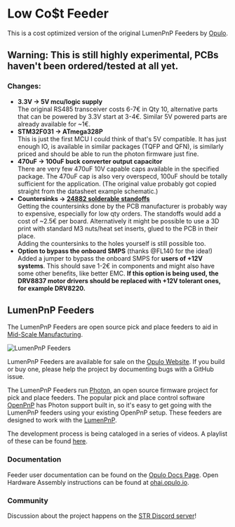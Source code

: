# Low Co$t Feeder

This is a cost optimized version of the original LumenPnP Feeders by
[Opulo](https://www.opulo.io/).

## Warning: This is still highly experimental, PCBs haven't been ordered/tested at all yet.

### Changes:

- **3.3V -> 5V mcu/logic supply**  
  The original RS485 transceiver costs 6-7€ in Qty 10, alternative parts that can be powered
  by 3.3V start at 3-4€. Similar 5V powered parts are already available for ~1€.
- **STM32F031 -> ATmega328P**  
  This is just the first MCU I could think of that's 5V compatible. It has just enough IO, is
  available in similar packages (TQFP and QFN), is similarly priced and should be able to run
  the photon firmware just fine.
- **470uF -> 100uF buck converter output capacitor**  
  There are very few 470uF 10V capable caps available in the specified package. The 470uF cap
  is also very overspecd, 100uF should be totally sufficient for the application. (The original
  value probably got copied straight from the datasheet example schematic.)
- **Countersinks -> [24882 solderable standoffs](https://www.digikey.com/en/products/detail/keystone-electronics/24882/9921841)**  
  Getting the countersinks done by the PCB manufacturer is probably way to expensive,
  especially for low qty orders. The standoffs would add a cost of ~2.5€ per board.
  Alternatively it might be possible to use a 3D print with standard M3 nuts/heat set inserts,
  glued to the PCB in their place.  
  Adding the countersinks to the holes yourself is still possible too.
- **Option to bypass the onboard SMPS** (thanks @FL140 for the idea!)  
  Added a jumper to bypass the onboard SMPS for **users of +12V systems**. This should save
  1-2€ in components and might also have some other benefits, like better EMC.
  **If this option is being used, the DRV8837 motor drivers should be replaced with +12V
  tolerant ones, for example DRV8220.**

## LumenPnP Feeders
The LumenPnP Feeders are open source pick and place feeders to aid in [Mid-Scale Manufacturing](https://stephenhawes.com/level-2-manufacturing/).

![LumenPnP Feeders](img/hero-alpha.png)

LumenPnP Feeders are available for sale on the [Opulo Website](https://www.opulo.io/). If you build or buy one, please help the project by documenting bugs with a GitHub issue.

The LumenPnP Feeders run [Photon](https://github.com/photonfirmware/photon), an open source firmware project for pick and place feeders. The popular pick and place control software [OpenPnP](https://openpnp.org/) has Photon support built in, so it's easy to get going with the LumenPnP feeders using your existing OpenPnP setup. These feeders are designed to work with the [LumenPnP](https://opulo.io/products/lumenpnp).

The development process is being cataloged in a series of videos. A playlist of these can be found [here](https://www.youtube.com/playlist?list=PLIeJXmcg1baLBz3x0nCDqkYpKs2IWGHk4).

### Documentation
Feeder user documentation can be found on the [Opulo Docs Page](https://docs.opulo.io/). Open Hardware Assembly instructions can be found at [ohai.opulo.io](https://ohai.opulo.io/).

### Community
Discussion about the project happens on the [STR Discord server](https://discordapp.com/invite/TCwy6De)!